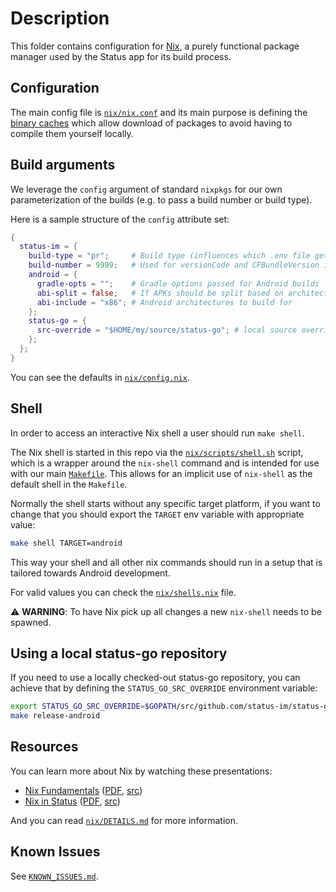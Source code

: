 # Description

This folder contains configuration for [Nix](https://nixos.org/), a purely functional package manager used by the Status app for its build process.

## Configuration

The main config file is [`nix/nix.conf`](/nix/nix.conf) and its main purpose is defining the [binary caches](https://nixos.org/nix/manual/#ch-basic-package-mgmt) which allow download of packages to avoid having to compile them yourself locally.

## Build arguments

We leverage the `config` argument of standard `nixpkgs` for our own parameterization of the builds (e.g. to pass a build number or build type).

Here is a sample structure of the `config` attribute set:

```nix
{
  status-im = {
    build-type = "pr";     # Build type (influences which .env file gets used for feature flags)
    build-number = 9999;   # Used for versionCode and CFBundleVersion in Android and iOS respectively
    android = {
      gradle-opts = "";    # Gradle options passed for Android builds
      abi-split = false;   # If APKs should be split based on architectures
      abi-include = "x86"; # Android architectures to build for
    };
    status-go = {
      src-override = "$HOME/my/source/status-go"; # local source override
    };
  };
}
```
You can see the defaults in [`nix/config.nix`](./config.nix).

## Shell

In order to access an interactive Nix shell a user should run `make shell`.

The Nix shell is started in this repo via the [`nix/scripts/shell.sh`](/nix/scripts/shell.sh) script, which is a wrapper around the `nix-shell` command and is intended for use with our main [`Makefile`](/Makefile). This allows for an implicit use of `nix-shell` as the default shell in the `Makefile`.

Normally the shell starts without any specific target platform, if you want to change that you should export the `TARGET` env variable with appropriate value:

```bash
make shell TARGET=android
```

This way your shell and all other nix commands should run in a setup that is tailored towards Android development.

For valid values you can check the [`nix/shells.nix`](/nix/shells.nix) file.

:warning: __WARNING__: To have Nix pick up all changes a new `nix-shell` needs to be spawned.

## Using a local status-go repository

If you need to use a locally checked-out status-go repository, you can achieve that by defining the `STATUS_GO_SRC_OVERRIDE`
environment variable:

```sh
export STATUS_GO_SRC_OVERRIDE=$GOPATH/src/github.com/status-im/status-go
make release-android
```

## Resources

You can learn more about Nix by watching these presentations:

* [Nix Fundamentals](https://www.youtube.com/watch?v=m4sv2M9jRLg) ([PDF](https://drive.google.com/file/d/1Tt5R7QOubudGiSuZIGxuFWB1OYgcThcL/view?usp=sharing), [src](https://github.com/status-im/infra-docs/tree/master/presentations/nix_basics))
* [Nix in Status](https://www.youtube.com/watch?v=rEQ1EvRG8Wc) ([PDF](https://drive.google.com/file/d/1Ti0wppMoj40icCPdHy7mJcQj__DeaYBE/view?usp=sharing), [src](https://github.com/status-im/infra-docs/tree/master/presentations/nix_in_status))

And you can read [`nix/DETAILS.md`](./DETAILS.md) for more information.

## Known Issues

See [`KNOWN_ISSUES.md`](./KNOWN_ISSUES.md).
